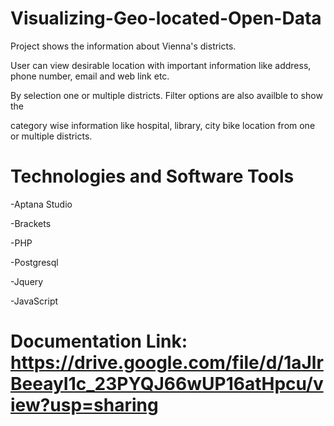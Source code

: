 # Visualizing-Geo-located-Open-Data

Project shows the information about Vienna's districts. 

User can view desirable location with important information like address, phone number, email and web link etc. 

By selection one or multiple districts. Filter options are also availble to show the 

category wise information like hospital, library, city bike location from one or multiple districts. 

# Technologies and Software Tools

-Aptana Studio

-Brackets

-PHP

-Postgresql

-Jquery

-JavaScript

# Documentation Link: https://drive.google.com/file/d/1aJlrBeeayI1c_23PYQJ66wUP16atHpcu/view?usp=sharing
